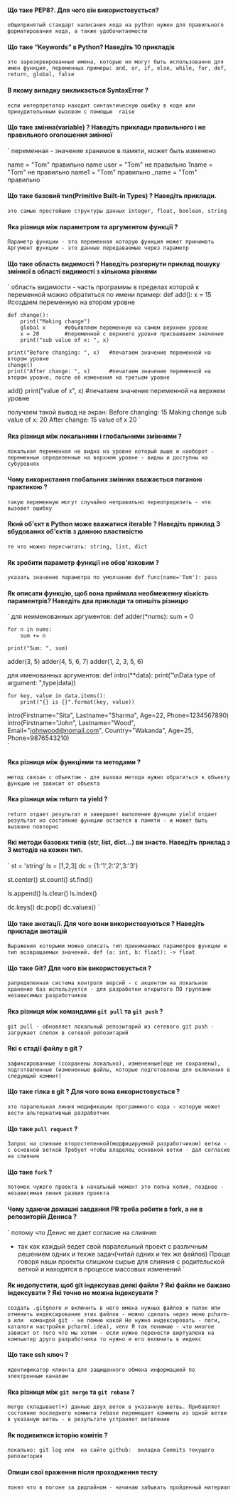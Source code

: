 
#### Що таке PEP8?. Для чого він використовується?

`
общепринятый стандарт написания кода на python
нужен для правильного форматирования кода, а также удобочитаемости
`

#### Що таке “Keywords” в Python? Наведіть 10 прикладів 

`
это зарезервированные имена, которые не могут быть использованно для имен функция, переменных
примеры: and, or, if, else, while, for, def, return, global, false
`

#### В якому випадку викликається SyntaxError ?

`
если интерпретатор находит синтактическую ошибку в коде
или
принудительнным вызовом с помощью  raise
`

#### Що таке змінна(variable) ? Наведіть приклади правильного і не правильного оголошення змінної

`
переменная - значение хранимое в памяти, может быть изменено

name = "Tom"        правильно
name user = "Tom"   не правильно
1name = "Tom"       не правильно
name1 = "Tom"       правильно
_name = "Tom"       правильно 
`

#### Що таке базовий тип(Primitive Built-in Types) ? Наведіть приклади.

`
это самые простейшие структуры данных
integer, float, boolean, string
`

#### Яка різниця між параметром та аргументом функції ?

`
Параметр функции - это переменная которую функция может принимать
Аргумент функции - это данные передаваемые через параметр
`

#### Що таке область видимості ? Наведіть розгорнути приклад пошуку змінної в області видимості з кількома рівнями

`
область видимости - часть программы в пределах которой к переменной можно обратиться по имени
пример:
def add(): 
    x = 15   #создаем переменную на втором уровне

    def change(): 
        print("Making change") 
        global x      #объявляем переменную на самом верхнем уровне
        x = 20        #переменной с верхнего уровня присваиваем значение
        print("sub value of x: ", x)
    
    print("Before changing: ", x)   #печатаем значение переменной на втором уровне
    change() 
    print("After change: ", x)      #печатаем значение переменной на втором уровне, после её изменения на третьем уровне

add() 
print("value of x", x)   #печатаем значение переменной на верхнем уровне

получаем такой вывод на экран:
Before changing:  15
Making change
sub value of x:  20
After change:  15
value of x 20
`

#### Яка різниця між локальними і глобальними змінними ?

`
локальная переменная не видна на уровне который выше
и наоборот - переменные определенные на верхнем уровне - видны и доступны на субуровнях
`

#### Чому використання глобальних змінних вважається поганою практикою ?

`
такую переменную могут случайно неправильно переопределить - что вызовет ошибку
`

#### Який об'єкт в Python може вважатися iterable ? Наведіть приклад 3 вбудованих об'єктів з данною властивістю

`
те что можно пересчитать: string, list, dict
`

#### Як зробити параметр функції не обов'язковим ?

`
указать значение параметра по умолчанию
def func(name='Tom'):
    pass
`

#### Як описати функцію, щоб вона приймала необмеженну кіькість параментрів? Наведіть два приклади та опишіть різницю

`
для неименованных аргументов:
def adder(*nums):
    sum = 0
    
    for n in nums:
        sum += n

    print("Sum: ", sum)
	
adder(3, 5)
adder(4, 5, 6, 7)
adder(1, 2, 3, 5, 6)

для именованных аргументов:
def intro(**data):
    print("\nData type of argument: ",type(data))

    for key, value in data.items():
        print("{} is {}".format(key, value))

intro(Firstname="Sita", Lastname="Sharma", Age=22, Phone=1234567890)
intro(Firstname="John", Lastname="Wood", Email="johnwood@nomail.com", Country="Wakanda", Age=25, Phone=9876543210)	
`

#### Яка різниця між функціями та методами ?

`
метод связан с объектом - для вызова метода нужно обратиться к объекту
функцию не зависит от объекта
`

#### Яка різниця між return та yield ?

`
return отдает результат и завершает выполение функции
yield отдает результат но состояние функции остается в памяти - и может быть вызвано повторно
`

#### Які методи базових типів  (str, list, dict...)  ви знаєте. Наведіть приклад з 3 методів на кожен тип. 

`
st = 'string'
ls = [1,2,3]
dc = {1:'1',2:'2',3:'3'}

st.center()
st.count()
st.find()

ls.append()
ls.clear()
ls.index()

dc.keys()
dc.pop()
dc.values()
`

#### Що таке анотації. Для чого вони використовуються ? Наведіть приклади анотацій

`
Выражения которыми можно описать тип принимаемых параметров функции и тип возвращаемых значений. def (a: int, b: float): -> float
`


#### Що таке Git? Для чого він використовується ?

`
рапределенная система контроля версий - с акцентом на локальное хранение баз
используется - для разработки открытого ПО группами независимых разработчиков
`

#### Яка різниця між командами `git pull` та `git push` ?

`
git pull - обновляет локальный репозитарий из сетевого
git push - загружает слепок в сетевой репозитарий
`

#### Які є стадії файлу в git ?

`
зафиксированные (сохранены локально), измененные(еще не сохранены), подготовленные (измененные файлы, которые подготовлены для включения в следующий коммит)
`

#### Що таке гілка в git ? Для чого вона використовується ?

`
это паралельная линия модификации программного кода - которую может вести альтернативный разработчик
`

#### Що таке `pull request` ?

`
Запрос на слияние второстепенной(модфицируемой разработчиком) ветки - с основной веткой
Требует чтобы владелец основной ветки - дал согласие на слияние
`

#### Що таке `fork` ?

`
потомок чужого проекта
в начальный момент это полна копия, позднее - независимая линия развия проекта
`

#### Чому здаючи домашні завдання PR треба робити в fork, а не в репозиторій Дениса ?

`
потому что Денис не дает согласие на слияние
- так как каждый ведет свой паралельный проект с различным решением одних и техже задач(читай одних и тех же файлов)
Проще говоря наши проекты слишком сырые для слияния с родительской веткой и находятся в процессе массовых изменений
`

#### Як недопустити, щоб git індексував деякі файли ? Які файли не бажано індексувати ? Які точно не можна індексувати ?

`
создать .gitgnore и включить в него имена нужных файлов и папок
или
 отменить индексирование этих файлов - можно сделать через меню pcharm-а
или 
 командой git - не помню какой
Не нужно индексировать - логи, каталоги настройки pcharm(.idea), venv
Я так понимаю - что многое зависит от того что мы хотим - если нужно перенести виртуаленв на компьютер друго разработчика
то нужно и его включить в индекс
`

#### Що такe ssh ключ ?

`
идентификатор клиента для защищенного обмена информацией по электронным каналам
`

#### Яка різниця між `git merge` та `git rebase` ?

`
merge складывает(+) данные двух веток в указанную ветвь. Прибавляет состояние последнего коммита
rebase перемещает коммиты из одной ветви в указаную ветвь - в результате устраняет ветвление
`

#### Як подивитися історію комітів ?

`
локально: git log
или 
на сайте github:  вкладка Commits текущего репозитория
`

#### Опиши свої враження після проходження тесту

`
понял что в погоне за дидлайном - начинаю забывать пройденный материал
`

